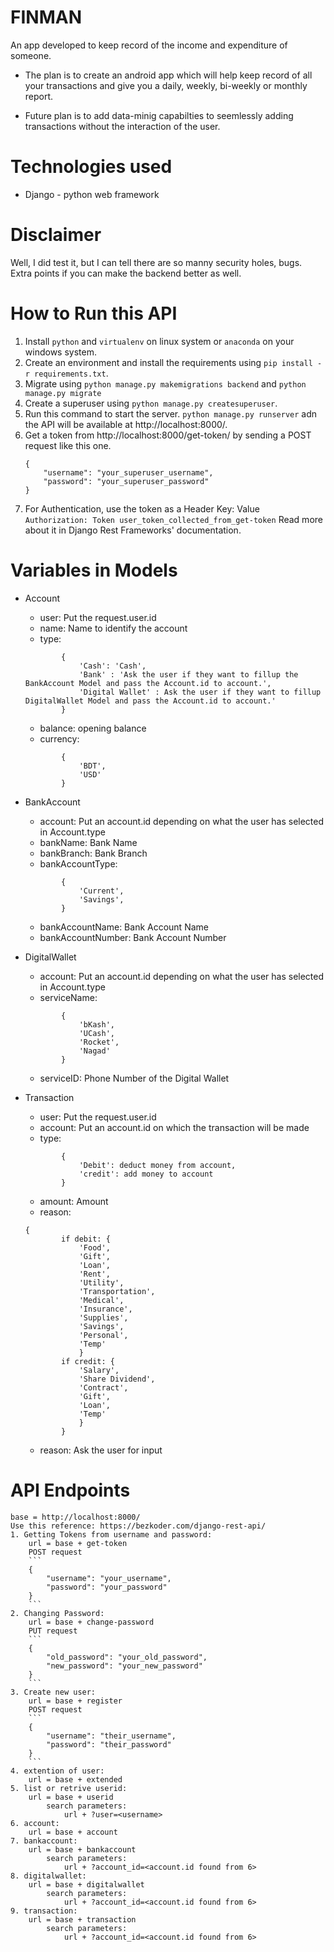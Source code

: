 # FINMAN

An app developed to keep record of the income and expenditure of someone.

- The plan is to create an android app which will help keep record of all your transactions and give you a daily, weekly, bi-weekly or monthly report.

- Future plan is to add data-minig capabilties to seemlessly adding transactions without the interaction of the user.

# Technologies used

- Django - python web framework

# Disclaimer

Well, I did test it, but I can tell there are so manny security holes, bugs. Extra points if you can make the backend better as well.

# How to Run this API

1. Install `python` and `virtualenv` on linux system or `anaconda` on your windows system.
2. Create an environment and install the requirements using `pip install -r requirements.txt`.
3. Migrate using `python manage.py makemigrations backend` and `python manage.py migrate`
4. Create a superuser using `python manage.py createsuperuser`.
5. Run this command to start the server. `python manage.py runserver` adn the API will be available at http://localhost:8000/.
6. Get a token from http://localhost:8000/get-token/ by sending a POST request like this one.
    ```
    {
        "username": "your_superuser_username",
        "password": "your_superuser_password"
    }
    ```
7. For Authentication, use the token as a Header Key: Value \
    `Authorization: Token user_token_collected_from_get-token`
Read more about it in Django Rest Frameworks' documentation.


# Variables in Models
- Account
    - user: Put the request.user.id
    - name: Name to identify the account
    - type: 
    ```
            {
                'Cash': 'Cash',
                'Bank' : 'Ask the user if they want to fillup the BankAccount Model and pass the Account.id to account.',
                'Digital Wallet' : Ask the user if they want to fillup DigitalWallet Model and pass the Account.id to account.'
            }
    ```
    - balance: opening balance
    - currency: 
    ```
            {
                'BDT',
                'USD'
            }
    ```
- BankAccount
    - account: Put an account.id depending on what the user has selected in Account.type
    - bankName: Bank Name
    - bankBranch: Bank Branch
    - bankAccountType: 
    ```
            {
                'Current',
                'Savings',
            }
    ```
    - bankAccountName: Bank Account Name
    - bankAccountNumber: Bank Account Number

- DigitalWallet
    - account: Put an account.id depending on what the user has selected in Account.type
    - serviceName: 
    ```
            {
                'bKash',
                'UCash',
                'Rocket',
                'Nagad'
            }
    ```
    - serviceID: Phone Number of the Digital Wallet

- Transaction
    - user: Put the request.user.id
    - account: Put an account.id on which the transaction will be made
    - type: 
    ```
            {
                'Debit': deduct money from account,
                'credit': add money to account
            }
    ```
    - amount: Amount
    - reason: 
    ```
    {
            if debit: {
                'Food',
                'Gift',
                'Loan',
                'Rent',
                'Utility',
                'Transportation',
                'Medical',
                'Insurance',
                'Supplies',
                'Savings',
                'Personal',
                'Temp'
                }
            if credit: {
                'Salary',
                'Share Dividend',
                'Contract',
                'Gift',
                'Loan',
                'Temp'
                }
            }
    ```
    - reason: Ask the user for input

# API Endpoints
    base = http://localhost:8000/
    Use this reference: https://bezkoder.com/django-rest-api/
    1. Getting Tokens from username and password:
        url = base + get-token
        POST request
        ```
        {
            "username": "your_username",
            "password": "your_password"
        }
        ```
    2. Changing Password:
        url = base + change-password
        PUT request
        ```
        {
            "old_password": "your_old_password",
            "new_password": "your_new_password"
        }
        ```
    3. Create new user:
        url = base + register
        POST request
        ```
        {
            "username": "their_username",
            "password": "their_password"
        }
        ```
    4. extention of user:
        url = base + extended
    5. list or retrive userid:
        url = base + userid
            search parameters:
                url + ?user=<username>
    6. account:
        url = base + account
    7. bankaccount:
        url = base + bankaccount
            search parameters:
                url + ?account_id=<account.id found from 6>
    8. digitalwallet:
        url = base + digitalwallet
            search parameters:
                url + ?account_id=<account.id found from 6>
    9. transaction:
        url = base + transaction
            search parameters:
                url + ?account_id=<account.id found from 6>